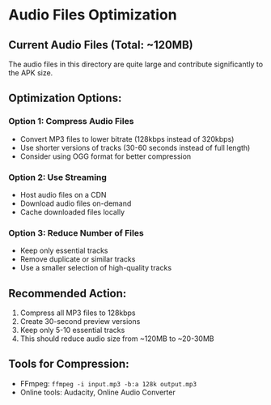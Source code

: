 # Audio Files Optimization

## Current Audio Files (Total: ~120MB)
The audio files in this directory are quite large and contribute significantly to the APK size.

## Optimization Options:

### Option 1: Compress Audio Files
- Convert MP3 files to lower bitrate (128kbps instead of 320kbps)
- Use shorter versions of tracks (30-60 seconds instead of full length)
- Consider using OGG format for better compression

### Option 2: Use Streaming
- Host audio files on a CDN
- Download audio files on-demand
- Cache downloaded files locally

### Option 3: Reduce Number of Files
- Keep only essential tracks
- Remove duplicate or similar tracks
- Use a smaller selection of high-quality tracks

## Recommended Action:
1. Compress all MP3 files to 128kbps
2. Create 30-second preview versions
3. Keep only 5-10 essential tracks
4. This should reduce audio size from ~120MB to ~20-30MB

## Tools for Compression:
- FFmpeg: `ffmpeg -i input.mp3 -b:a 128k output.mp3`
- Online tools: Audacity, Online Audio Converter







